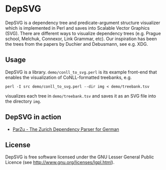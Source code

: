 DepSVG
======

DepSVG is a dependency tree and predicate-argument structure visualizer which
is implemented in Perl and saves into Scalable Vector Graphics (SVG).
There are different ways to visualize dependency trees (e.g. Prague school,
Melchuk, Connexor, Link Grammar, etc). Our inspiration has been the trees
from the papers by Duchier and Debusmann, see e.g. XDG.


Usage
-----

DepSVG is a library. `demo/conll_to_svg.perl` is its example front-end that
enables the visualization of CoNLL-formatted treebanks, e.g.

    perl -I src demo/conll_to_svg.perl --dir img < demo/treebank.tsv

visualizes each tree in `demo/treebank.tsv` and saves it as
an SVG file into the directory `img`.


DepSVG in action
----------------

* [ParZu - The Zurich Dependency Parser for German][1]


License
-------

DepSVG is free software licensed under the GNU Lesser General Public Licence (see
http://www.gnu.org/licenses/lgpl.html).


[1]: http://kitt.cl.uzh.ch/kitt/parzu/
